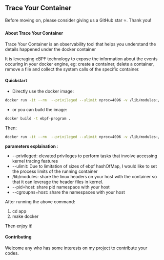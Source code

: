 ## Trace Your Container

Before moving on, please consider giving us a GitHub star ⭐️. Thank you!

#### About Trace Your Container

Trace Your Container is an observability tool that helps you understand the details happened under the docker container

It is leveraging eBPF technology to expose the information about the events occuring in your docker engine, eg: create a container, delete a container, remove a file and collect the system calls of the specific container. 

#### Quickstart

* Directly use the docker image: 
```bash
docker run -it --rm  --privileged --ulimit nproc=4096 -v /lib/modules:/lib/modules:ro -v /etc/localtime:/etc/localtime:ro --pid=host --cgroupns=host  tonyliu666/ebpf-for-mac:v1
```
* or you can build the image: 
```bash
docker build -t ebpf-program .
```
Then: 
```bash
docker run -it --rm  --privileged --ulimit nproc=4096 -v /lib/modules:/lib/modules:ro -v /etc/localtime:/etc/localtime:ro --pid=host --cgroupns=host  ebpf-program
```

**parameters explaination** : 
* --privileged: elevated privileges to perform tasks that involve accessing kernel tracing features
* --ulimit: Due to limitation of sizes of ebpf hashOfMap, I would like to set the process limits of the running container
* /lib/modules: share the linux headers on your host with the container so that it can leverage the header files in kernel. 
* --pid=host: share pid namespace with your host
* --cgroupns=host: share the namespaces with your host


After running the above command: 
1. cd app 
2. make docker

Then enjoy it! 

#### Contributing
Welcome any who has some interests on my project to contribute your codes. 